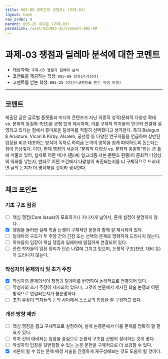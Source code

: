 ```yaml
---
title: 005-09 양희진의 코멘트c (과제-03) 
layout: home
nav_order: 9
parent: 005-25 이다은 (과제-03)
permalink: /asmt-03/005-25/comment-005-09
---
```


# 과제-03 쟁점과 딜레마 분석에 대한 코멘트

- 대상과제: `과제-03 쟁점과 딜레마 분석`
- 코멘트를 제공하는 학생: `005-09 양희진(작성자)` 
- 코멘트를 받는 학생: `005-25 이다은(코멘트를 받는 학생 이름)` 

---

## 코멘트

 제출된 글은 글로벌 플랫폼과 미디어 콘텐츠가 지닌 이중적 성격(문화적 다양성 확대 vs. 문화적 동질화 촉진)을 균형 있게 제시하며, 이를 구체적 학자들의 연구와 연결해 설명하고 있다는 점에서 흥미로운 딜레마를 적절히 선택했다고 생각한다. 특히 Balogun & Aruoture, Vicari & Kirby, Alsaleh, 궁선영 등 다양한 연구자들을 언급하며 상반된 입장을 비교·대조하는 방식이 독자로 하여금 논의의 양쪽을 쉽게 파악하도록 돕는다는 점이 인상깊다. 다만, 현재 쟁점의 서술이 “문화적 다양성 vs. 문화적 동질화”라는 큰 틀에 머물러 있어, 실제로 어떤 메커니즘(예: 알고리즘·자본·콘텐츠 편중)이 문화적 다양성의 약화를 낳는지, 반대로 어떤 조건에서 다양성이 촉진되는지를 더 구체적으로 드러내면 글의 논지가 더 명확해질 것이라 생각한다.

 ---

## 체크 포인트

### **기초 구조 점검**
- [ ] 핵심 쟁점(Core Issue)이 모호하거나 지나치게 넓어서, 문제 설정이 분명하지 않다.
- [x] 쟁점을 둘러싼 실제 학술 논쟁이 구체적인 문헌과 함께 잘 제시되어 있다.
- [ ] 딜레마의 구조가 두 주장 간의 긴장 또는 선택의 문제로 명확하게 드러나지 않는다.
- [ ] 학자들의 입장이 핵심 쟁점과 딜레마에 밀접하게 연결되어 있다.
- [ ] 관련 학자들의 입장 정리가 단순 나열에 그치고 있으며, 논쟁적 구조(찬반, 대비 등)가 드러나지 않는다.

### **작성자의 문제의식 및 초기 주장**
- [x] 작성자의 문제의식이 쟁점과 딜레마를 반영하여 논리적으로 연결되어 있다.
- [ ] 작성자의 초기 주장이 제시되어 있으나, 그것이 본문에서 제시된 학술 논쟁과 어떤 방식으로 연결되는지가 불분명하다.
- [ ] 초기 주장이 학자들의 논의 사이에서 스스로의 입장을 잘 구성하고 있다.

### **개선 방향 제안**
- [ ] 핵심 쟁점을 좁고 구체적으로 설정하여, 실제 논증문에서 다룰 문제를 명확히 할 필요가 있다.
- [ ] 학자 간의 대비되는 입장을 중심으로 논쟁적 구조를 선명히 정리하는 것이 좋다.
- [ ] 작성자의 입장을 뒷받침할 수 있는 논문·문헌을 구체적으로 더 보강할 수 있다.
- [x] 서론이 될 수 있는 문제 배경 서술을 간결하게 재구성해보는 것도 도움이 될 것이다.
